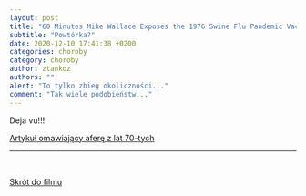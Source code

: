```yaml
---
layout: post
title: "60 Minutes Mike Wallace Exposes the 1976 Swine Flu Pandemic Vaccine Injuries (WIDEO)"
subtitle: "Powtórka?"
date: 2020-12-10 17:41:38 +0200
categories: choroby
category: choroby
author: ztankoz
authors: ""
alert: "To tylko zbieg okoliczności..."
comment: "Tak wiele podobieństw..."
---
```


Deja vu!!!

[Artykuł omawiający aferę z lat 70-tych](https://articles.mercola.com/sites/articles/archive/2020/12/10/1976-swine-flu-pandemic.aspx?ui=40cb2b3548774747ad1cfcfdfe13de1be638b542d99a22695286478687aef80d&cid_source=dnl&cid_medium=email&cid_content=art1HL&cid=20201210&mid=DM733013&rid=1030845032)

<hr>
<br>

[Skrót do filmu](https://youtu.be/wIFnmuiW7I8)
